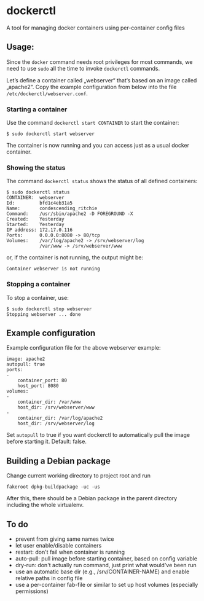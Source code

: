 # dockerctl

A tool for managing docker containers using per-container config files

## Usage:

Since the `docker` command needs root privileges for most commands, we need to
use `sudo` all the time to invoke `dockerctl` commands.

Let’s define a container called „webserver“ that‘s based on an image called
„apache2“. Copy the example configuration from below into the file
`/etc/dockerctl/webserver.conf`.

### Starting a container
Use the command `dockerctl start CONTAINER` to start the container:

    $ sudo dockerctl start webserver

The container is now running and you can access just as a usual docker
container.

### Showing the status

The command `dockerctl status` shows the status of all defined containers:

    $ sudo dockerctl status
    CONTAINER:  webserver
    Id:         bfd1c4eb31a5
    Name:       condescending_ritchie
    Command:    /usr/sbin/apache2 -D FOREGROUND -X
    Created:    Yesterday
    Started:    Yesterday
    IP address: 172.17.0.116
    Ports:      0.0.0.0:8080 -> 80/tcp
    Volumes:    /var/log/apache2 -> /srv/webserver/log
                /var/www -> /srv/webserver/www

or, if the container is not running, the output might be:

    Container webserver is not running

### Stopping a container

To stop a container, use:

    $ sudo dockerctl stop webserver
    Stopping webserver ... done

## Example configuration

Example configuration file for the above webserver example:

    image: apache2
    autopull: true
    ports:
    -
        container_port: 80
        host_port: 8080
    volumes:
    -
        container_dir: /var/www
        host_dir: /srv/webserver/www
    -
        container_dir: /var/log/apache2
        host_dir: /srv/webserver/log

Set `autopull` to true if you want dockerctl to automatically pull the image
before starting it. Default: false.

## Building a Debian package

Change current working directory to project root and run

    fakeroot dpkg-buildpackage -uc -us

After this, there should be a Debian package in the parent directory
including the whole virtualenv.

## To do

* prevent from giving same names twice
* let user enable/disable containers
* restart: don't fail when container is running
* auto-pull: pull image before starting container, based on config variable
* dry-run: don't actually run command, just print what would've been run
* use an automatic base dir (e.g., /srv/CONTAINER-NAME) and enable
  relative paths in config file
* use a per-container fab-file or similar to set up host volumes
  (especially permissions)

